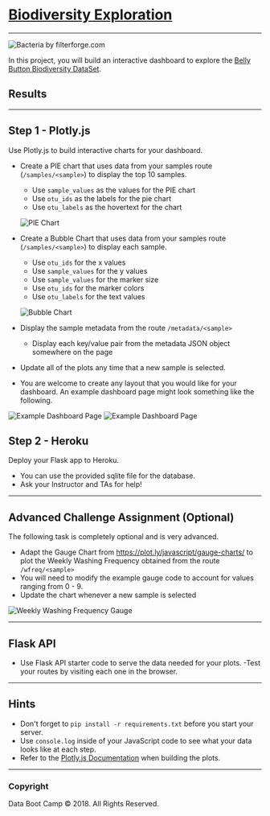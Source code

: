 # [Biodiversity Exploration](https://jl-biodiversity.herokuapp.com/)
- - -

![Bacteria by filterforge.com](biodiversity/static/img/bacteria_by_filterforgedotcom.jpg)

In this project, you will build an interactive dashboard to explore the [Belly Button Biodiversity DataSet](http://robdunnlab.com/projects/belly-button-biodiversity/).


## Results
-----

## Step 1 - Plotly.js
Use Plotly.js to build interactive charts for your dashboard.
* Create a PIE chart that uses data from your samples route (`/samples/<sample>`) to display the top 10 samples.
  - Use `sample_values` as the values for the PIE chart
  - Use `otu_ids` as the labels for the pie chart
  - Use `otu_labels` as the hovertext for the chart

  ![PIE Chart](biodiversity/static/img/pie_chart.png)

* Create a Bubble Chart that uses data from your samples route (`/samples/<sample>`) to display each sample.
  - Use `otu_ids` for the x values
  - Use `sample_values` for the y values
  - Use `sample_values` for the marker size
  - Use `otu_ids` for the marker colors
  - Use `otu_labels` for the text values

  ![Bubble Chart](biodiversity/static/img/bubble_chart.png)

* Display the sample metadata from the route `/metadata/<sample>`
  - Display each key/value pair from the metadata JSON object somewhere on the page
* Update all of the plots any time that a new sample is selected.
* You are welcome to create any layout that you would like for your dashboard. An example dashboard page might look something like the following.

![Example Dashboard Page](biodiversity/static/img/dashboard_part1.png)
![Example Dashboard Page](biodiversity/static/img/dashboard_part2.png)

## Step 2 - Heroku
Deploy your Flask app to Heroku.
* You can use the provided sqlite file for the database.
* Ask your Instructor and TAs for help!

- - -

## Advanced Challenge Assignment (Optional)
The following task is completely optional and is very advanced.
* Adapt the Gauge Chart from <https://plot.ly/javascript/gauge-charts/> to plot the Weekly Washing Frequency obtained from the route `/wfreq/<sample>`
* You will need to modify the example gauge code to account for values ranging from 0 - 9.
* Update the chart whenever a new sample is selected

![Weekly Washing Frequency Gauge](biodiversity/static/img/gauge.png)

- - -

## Flask API
* Use Flask API starter code to serve the data needed for your plots.
  -Test your routes by visiting each one in the browser.

- - -

## Hints
* Don't forget to `pip install -r requirements.txt` before you start your server.
* Use `console.log` inside of your JavaScript code to see what your data looks like at each step.
* Refer to the [Plotly.js Documentation](https://plot.ly/javascript/) when building the plots.


- - -

### Copyright

Data Boot Camp © 2018. All Rights Reserved.
